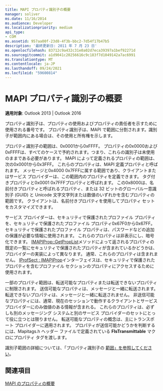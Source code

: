 ```yaml
---
title: MAPI プロパティ識別子の概要
manager: soliver
ms.date: 11/16/2014
ms.audience: Developer
ms.localizationpriority: medium
api_type:
- COM
ms.assetid: 957aa00f-23d8-4f3b-bbc2-7d54f17b47b5
description: '最終更新日: 2011 年 7 月 23 日'
ms.openlocfilehash: 83712c9a432c31e0a02d7eca39397a1bef92271d
ms.sourcegitcommit: a1d9041c20256616c9c183f7d1049142a7ac6991
ms.translationtype: MT
ms.contentlocale: ja-JP
ms.lasthandoff: 09/24/2021
ms.locfileid: "59600814"
---
```

# <a name="mapi-property-identifier-overview"></a>MAPI プロパティ識別子の概要

  
  
**適用対象**: Outlook 2013 | Outlook 2016 
  
プロパティ識別子は、プロパティの使用およびプロパティの責任者を示すために使用される番号です。 プロパティ識別子は、MAPI で範囲に分割されます。識別子が範囲内にある場合は、その使用と所有権を示します。 
  
プロパティ識別子の範囲は、0x0001から0xFFFF。 プロパティの0x0000および0xFFFFは、すべてのケースで予約されます。つまり、これらの識別子は未使用のままである必要があります。 MAPI によって定義されるプロパティの範囲は、次の0x0001から0x3FFF。 これらのプロパティは、MAPI 定義プロパティと呼ばれます。 メッセージと0x4000 0x7FFFに属する範囲であり、クライアントまたはサービス プロバイダーは、この範囲内のプロパティを定義できます。 タグ付きプロパティと0x0001 0x7FFFプロパティと呼ばれます。 この0x8000は、名前付きプロパティと呼ばれるプロパティ、または 32 ビットのグローバル一意識別子 (GUID) と Unicode 文字文字列または数値のいずれかを含むプロパティの範囲です。 クライアントは、名前付きプロパティを使用してプロパティ セットをカスタマイズできます。
  
サービス プロバイダーは、セキュリティで保護されたプロファイル プロパティを、セキュリティで保護されたプロファイル プロパティ0x67F0から0x67FF。 セキュリティで保護されたプロファイル プロパティは、パスワードなどの追加の保護が必要な情報に使用されます。 これらのプロパティは非表示にし、暗号化できます。 [IMAPIProp::GetPropList](imapiprop-getproplist.md)メソッドによって返されるプロパティの既定の一覧にセキュリティで保護されたプロパティが含まれているかどうかは、プロバイダーの実装によって異なります。 通常、これらのプロパティは含まれません。 [IProfSect : IMAPIProp](iprofsectimapiprop.md)インターフェイスは、セキュリティで保護されたプロパティを含むプロファイル セクションのプロパティにアクセスするために使用されます。 
  
一部のプロパティ範囲は、転送可能なプロパティまたは転送できないプロパティに制限されます。 送信可能なプロパティは、メッセージと一緒に転送されます。転送できないプロパティは、メッセージと一緒に転送されません。 非送信可能なプロパティには、通常、現在のセッションで動作するクライアントとサービス プロバイダーにのみ価値のある情報が含まれる。 これらのプロパティは、必ずしも別のメッセージング システムと別のサービス プロバイダーのセットにとって役に立つとは限りません。 転送可能なプロパティの概念は、主にトランスポート プロバイダーに適用されます。 プロパティが送信可能かどうかを判断するには、Mapitags.h ヘッダー ファイルで定義されている **FIsTransmittable** マクロにプロパティ タグを渡します。 
  
識別子範囲の詳細については、「プロパティ識別子の [範囲」を参照してください](property-identifier-ranges.md)。
  
## <a name="see-also"></a>関連項目



[MAPI のプロパティの概要](mapi-property-overview.md)

